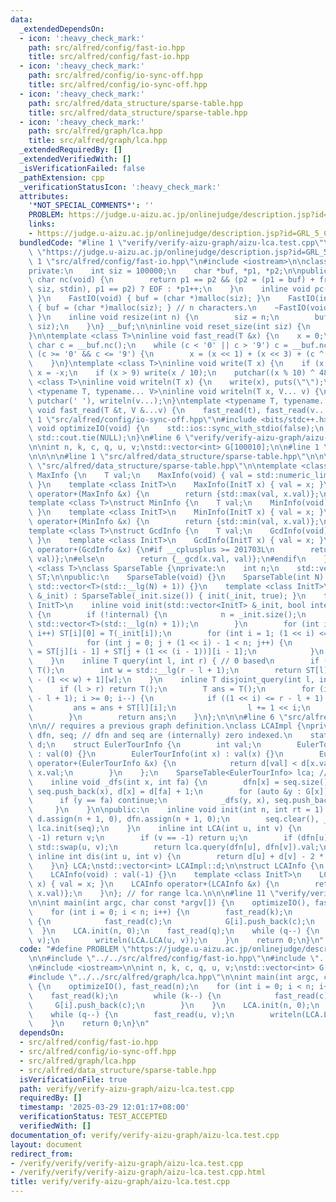 ```yaml
---
data:
  _extendedDependsOn:
  - icon: ':heavy_check_mark:'
    path: src/alfred/config/fast-io.hpp
    title: src/alfred/config/fast-io.hpp
  - icon: ':heavy_check_mark:'
    path: src/alfred/config/io-sync-off.hpp
    title: src/alfred/config/io-sync-off.hpp
  - icon: ':heavy_check_mark:'
    path: src/alfred/data_structure/sparse-table.hpp
    title: src/alfred/data_structure/sparse-table.hpp
  - icon: ':heavy_check_mark:'
    path: src/alfred/graph/lca.hpp
    title: src/alfred/graph/lca.hpp
  _extendedRequiredBy: []
  _extendedVerifiedWith: []
  _isVerificationFailed: false
  _pathExtension: cpp
  _verificationStatusIcon: ':heavy_check_mark:'
  attributes:
    '*NOT_SPECIAL_COMMENTS*': ''
    PROBLEM: https://judge.u-aizu.ac.jp/onlinejudge/description.jsp?id=GRL_5_C
    links:
    - https://judge.u-aizu.ac.jp/onlinejudge/description.jsp?id=GRL_5_C
  bundledCode: "#line 1 \"verify/verify-aizu-graph/aizu-lca.test.cpp\"\n#define PROBLEM\
    \ \"https://judge.u-aizu.ac.jp/onlinejudge/description.jsp?id=GRL_5_C\"\n\n#line\
    \ 1 \"src/alfred/config/fast-io.hpp\"\n#include <iostream>\n\nclass FastIO {\n\
    private:\n    int siz = 100000;\n    char *buf, *p1, *p2;\n\npublic:\n    inline\
    \ char nc(void) {\n        return p1 == p2 && (p2 = (p1 = buf) + fread(buf, 1,\
    \ siz, stdin), p1 == p2) ? EOF : *p1++;\n    }\n    inline void pc(char c) { putchar(c);\
    \ }\n    FastIO(void) { buf = (char *)malloc(siz); }\n    FastIO(int n) : siz(n)\
    \ { buf = (char *)malloc(siz); } // n characters.\n    ~FastIO(void) { free(buf);\
    \ }\n    inline void resize(int n) {\n        siz = n;\n        buf = (char *)realloc(buf,\
    \ siz);\n    }\n} __buf;\n\ninline void reset_size(int siz) {\n    __buf.resize(siz);\n\
    }\n\ntemplate <class T>\ninline void fast_read(T &x) {\n    x = 0;\n    static\
    \ char c = __buf.nc();\n    while (c < '0' || c > '9') c = __buf.nc();\n    while\
    \ (c >= '0' && c <= '9') {\n        x = (x << 1) + (x << 3) + (c ^ 48), c = __buf.nc();\n\
    \    }\n}\ntemplate <class T>\ninline void write(T x) {\n    if (x < 0) putchar('-'),\
    \ x = -x;\n    if (x > 9) write(x / 10);\n    putchar((x % 10) ^ 48);\n}\ntemplate\
    \ <class T>\ninline void writeln(T x) {\n    write(x), puts(\"\");\n}\ntemplate\
    \ <typename T, typename... V>\ninline void writeln(T x, V... v) {\n    write(x),\
    \ putchar(' '), writeln(v...);\n}\ntemplate <typename T, typename... V>\ninline\
    \ void fast_read(T &t, V &...v) {\n    fast_read(t), fast_read(v...);\n}\n#line\
    \ 1 \"src/alfred/config/io-sync-off.hpp\"\n#include <bits/stdc++.h>\n\ninline\
    \ void optimizeIO(void) {\n    std::ios::sync_with_stdio(false);\n    std::cin.tie(NULL),\
    \ std::cout.tie(NULL);\n}\n#line 6 \"verify/verify-aizu-graph/aizu-lca.test.cpp\"\
    \n\nint n, k, c, q, u, v;\nstd::vector<int> G[100010];\n\n#line 1 \"src/alfred/graph/lca.hpp\"\
    \n\n\n\n#line 1 \"src/alfred/data_structure/sparse-table.hpp\"\n\n\n\n#line 7\
    \ \"src/alfred/data_structure/sparse-table.hpp\"\n\ntemplate <class T>\nstruct\
    \ MaxInfo {\n    T val;\n    MaxInfo(void) { val = std::numeric_limits<T>::min();\
    \ }\n    template <class InitT>\n    MaxInfo(InitT x) { val = x; }\n    MaxInfo\
    \ operator+(MaxInfo &x) {\n        return {std::max(val, x.val)};\n    }\n};\n\
    template <class T>\nstruct MinInfo {\n    T val;\n    MinInfo(void) { val = std::numeric_limits<T>::max();\
    \ }\n    template <class InitT>\n    MinInfo(InitT x) { val = x; }\n    MinInfo\
    \ operator+(MinInfo &x) {\n        return {std::min(val, x.val)};\n    }\n};\n\
    template <class T>\nstruct GcdInfo {\n    T val;\n    GcdInfo(void) { val = T();\
    \ }\n    template <class InitT>\n    GcdInfo(InitT x) { val = x; }\n    GcdInfo\
    \ operator+(GcdInfo &x) {\n#if __cplusplus >= 201703L\n        return {std::gcd(x.val,\
    \ val)};\n#else\n        return {__gcd(x.val, val)};\n#endif\n    }\n};\ntemplate\
    \ <class T>\nclass SparseTable {\nprivate:\n    int n;\n    std::vector<std::vector<T>>\
    \ ST;\n\npublic:\n    SparseTable(void) {}\n    SparseTable(int N) : n(N), ST(N,\
    \ std::vector<T>(std::__lg(N) + 1)) {}\n    template <class InitT>\n    SparseTable(std::vector<InitT>\
    \ &_init) : SparseTable(_init.size()) { init(_init, true); }\n    template <class\
    \ InitT>\n    inline void init(std::vector<InitT> &_init, bool internal = false)\
    \ {\n        if (!internal) {\n            n = _init.size();\n            ST.assign(n,\
    \ std::vector<T>(std::__lg(n) + 1));\n        }\n        for (int i = 0; i < n;\
    \ i++) ST[i][0] = T(_init[i]);\n        for (int i = 1; (1 << i) <= n; i++) {\n\
    \            for (int j = 0; j + (1 << i) - 1 < n; j++) {\n                ST[j][i]\
    \ = ST[j][i - 1] + ST[j + (1 << (i - 1))][i - 1];\n            }\n        }\n\
    \    }\n    inline T query(int l, int r) { // 0 based\n        if (l > r) return\
    \ T();\n        int w = std::__lg(r - l + 1);\n        return ST[l][w] + ST[r\
    \ - (1 << w) + 1][w];\n    }\n    inline T disjoint_query(int l, int r) {\n  \
    \      if (l > r) return T();\n        T ans = T();\n        for (int i = std::__lg(r\
    \ - l + 1); i >= 0; i--) {\n            if ((1 << i) <= r - l + 1) {\n       \
    \         ans = ans + ST[l][i];\n                l += 1 << i;\n            }\n\
    \        }\n        return ans;\n    }\n};\n\n\n#line 6 \"src/alfred/graph/lca.hpp\"\
    \n\n// requires a previous graph definition.\nclass LCAImpl {\nprivate:\n    std::vector<int>\
    \ dfn, seq; // dfn and seq are (internally) zero indexed.\n    static std::vector<int>\
    \ d;\n    struct EulerTourInfo {\n        int val;\n        EulerTourInfo(void)\
    \ : val(0) {}\n        EulerTourInfo(int x) : val(x) {}\n        EulerTourInfo\
    \ operator+(EulerTourInfo &x) {\n            return d[val] < d[x.val] ? val :\
    \ x.val;\n        }\n    };\n    SparseTable<EulerTourInfo> lca; // 0 indexed.\n\
    \    inline void _dfs(int x, int fa) {\n        dfn[x] = seq.size();\n       \
    \ seq.push_back(x), d[x] = d[fa] + 1;\n        for (auto &y : G[x]) {\n      \
    \      if (y == fa) continue;\n            _dfs(y, x), seq.push_back(x);\n   \
    \     }\n    }\n\npublic:\n    inline void init(int n, int rt = 1) {\n       \
    \ d.assign(n + 1, 0), dfn.assign(n + 1, 0);\n        seq.clear(), _dfs(rt, 0),\
    \ lca.init(seq);\n    }\n    inline int LCA(int u, int v) {\n        if (u ==\
    \ -1) return v;\n        if (v == -1) return u;\n        if (dfn[u] > dfn[v])\
    \ std::swap(u, v);\n        return lca.query(dfn[u], dfn[v]).val;\n    }\n   \
    \ inline int dis(int u, int v) {\n        return d[u] + d[v] - 2 * d[LCA(u, v)];\n\
    \    }\n} LCA;\nstd::vector<int> LCAImpl::d;\n\nstruct LCAInfo {\n    int val;\n\
    \    LCAInfo(void) : val(-1) {}\n    template <class InitT>\n    LCAInfo(InitT\
    \ x) { val = x; }\n    LCAInfo operator+(LCAInfo &x) {\n        return {LCA.LCA(val,\
    \ x.val)};\n    }\n}; // for range lca.\n\n\n#line 11 \"verify/verify-aizu-graph/aizu-lca.test.cpp\"\
    \n\nint main(int argc, char const *argv[]) {\n    optimizeIO(), fast_read(n);\n\
    \    for (int i = 0; i < n; i++) {\n        fast_read(k);\n        while (k--)\
    \ {\n            fast_read(c);\n            G[i].push_back(c);\n        }\n  \
    \  }\n    LCA.init(n, 0);\n    fast_read(q);\n    while (q--) {\n        fast_read(u,\
    \ v);\n        writeln(LCA.LCA(u, v));\n    }\n    return 0;\n}\n"
  code: "#define PROBLEM \"https://judge.u-aizu.ac.jp/onlinejudge/description.jsp?id=GRL_5_C\"\
    \n\n#include \"../../src/alfred/config/fast-io.hpp\"\n#include \"../../src/alfred/config/io-sync-off.hpp\"\
    \n#include <iostream>\n\nint n, k, c, q, u, v;\nstd::vector<int> G[100010];\n\n\
    #include \"../../src/alfred/graph/lca.hpp\"\n\nint main(int argc, char const *argv[])\
    \ {\n    optimizeIO(), fast_read(n);\n    for (int i = 0; i < n; i++) {\n    \
    \    fast_read(k);\n        while (k--) {\n            fast_read(c);\n       \
    \     G[i].push_back(c);\n        }\n    }\n    LCA.init(n, 0);\n    fast_read(q);\n\
    \    while (q--) {\n        fast_read(u, v);\n        writeln(LCA.LCA(u, v));\n\
    \    }\n    return 0;\n}\n"
  dependsOn:
  - src/alfred/config/fast-io.hpp
  - src/alfred/config/io-sync-off.hpp
  - src/alfred/graph/lca.hpp
  - src/alfred/data_structure/sparse-table.hpp
  isVerificationFile: true
  path: verify/verify-aizu-graph/aizu-lca.test.cpp
  requiredBy: []
  timestamp: '2025-03-29 12:01:17+08:00'
  verificationStatus: TEST_ACCEPTED
  verifiedWith: []
documentation_of: verify/verify-aizu-graph/aizu-lca.test.cpp
layout: document
redirect_from:
- /verify/verify/verify-aizu-graph/aizu-lca.test.cpp
- /verify/verify/verify-aizu-graph/aizu-lca.test.cpp.html
title: verify/verify-aizu-graph/aizu-lca.test.cpp
---
```

